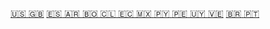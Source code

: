 [:us: :uk:](/)
[ :es: :argentina: :bolivia: :chile: :ecuador: :mexico: :paraguay: :peru: :uruguay: :venezuela:](/es/)
[:brazil: :portugal:](/pt-br/)
